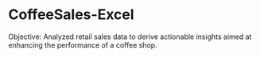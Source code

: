 # CoffeeSales-Excel
Objective: Analyzed retail sales data to derive actionable insights aimed at enhancing the performance of a coffee shop.
